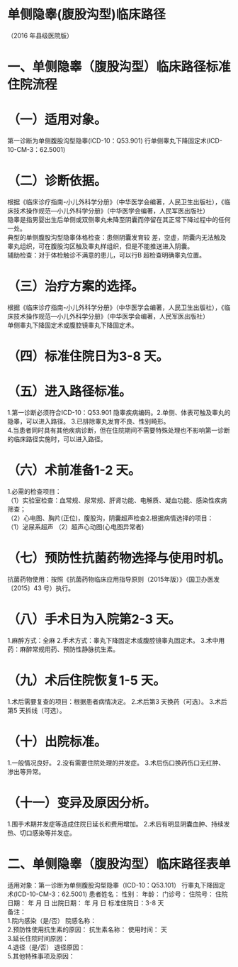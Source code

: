 # 单侧隐睾(腹股沟型)临床路径  
（2016 年县级医院版）  
# 一、单侧隐睾（腹股沟型）临床路径标准住院流程  
# （一）适用对象。  
第一诊断为单侧腹股沟型隐睾(ICD-10：Q53.901)  行单侧睾丸下降固定术(ICD-10-CM-3：62.5001)  
# （二）诊断依据。  
根据《临床诊疗指南-小儿外科学分册》（中华医学会编著，人民卫生出版社），《临床技术操作规范—小儿外科学分册》（中华医学会编著，人民军医出版社）  
隐睾是指男婴出生后单侧或双侧睾丸未降至阴囊而停留在其正常下降过程中的任何一处。  
典型的单侧腹股沟型隐睾体格检查：患侧阴囊发育较 差，空虚，阴囊内无法触及睾丸组织，可在腹股沟区触及睾丸样组织，但是不能推送进入阴囊。  
辅助检查：对于体检触诊不满意的患儿，可以行B 超检查明确睾丸位置。  
# （三）治疗方案的选择。  
根据《临床诊疗指南-小儿外科学分册》（中华医学会编著，人民卫生出版社），《临床技术操作规范—小儿外科学分册》（中华医学会编著，人民军医出版社）  
单侧睾丸下降固定术或腹腔镜睾丸下降固定术。  
# （四）标准住院日为3-8 天。  
# （五）进入路径标准。  
1.第一诊断必须符合ICD-10：Q53.901 隐睾疾病编码。2.单侧、体表可触及睾丸的隐睾，可以进入路径。 3.已排除睾丸发育不良、性别畸形。  
4.当患者同时具有其他疾病诊断，但在住院期间不需要特殊处理也不影响第一诊断的临床路径实施时，可以进入路径。  
# （六）术前准备1-2 天。  
1.必需的检查项目：  
（1）实验室检查：血常规、尿常规、肝肾功能、电解质、凝血功能、感染性疾病筛查；  
（2）心电图、胸片(正位)，腹股沟，阴囊超声检查2.根据病情选择的项目：  
（1）泌尿系超声 （2）超声心动图(心电图异常者)  
# （七）预防性抗菌药物选择与使用时机。  
抗菌药物使用：按照《抗菌药物临床应用指导原则（2015年版）》（国卫办医发〔2015〕43 号）执行。  
# （八）手术日为入院第2-3 天。  
1.麻醉方式：全麻 
2.手术方式：睾丸下降固定术或腹腔镜睾丸固定术。
3.术中用药：麻醉常规用药、预防性静脉抗生素。  
# （九）术后住院恢复1-5 天。  
1.术后需要复查的项目：根据患者病情决定。
2.术后第3 天换药（可选）。 
3.术后第5 天拆线（可选）。  
# （十）出院标准。  
1.一般情况良好。 
2.没有需要住院处理的并发症。 
3.术后伤口换药伤口无红肿、渗出等异常。  
# （十一）变异及原因分析。  
1.围手术期并发症等造成住院日延长和费用增加。 
2.术后有明显阴囊血肿、持续发热、切口感染等并发症。  
# 二、单侧隐睾（腹股沟型）临床路径表单  
适用对象：第一诊断为单侧腹股沟型隐睾（ICD-10：Q53.101） 行睾丸下降固定术(ICD-10-CM-3：62.5001) 患者姓名：             性别：      年龄：      门诊号：       住院号：       住院日期：    年  月  日   出院日期：     年  月   日      标准住院日：3-8 天  
备注：  
1.院内感染（是/否）       院感名称：  
2.预防性使用抗生素的原因：                抗生素名称：         使用时间：   天  
3.延长住院时间原因：  
4.退径（是/否）     退径原因：  
5.其他特殊事项及原因：  